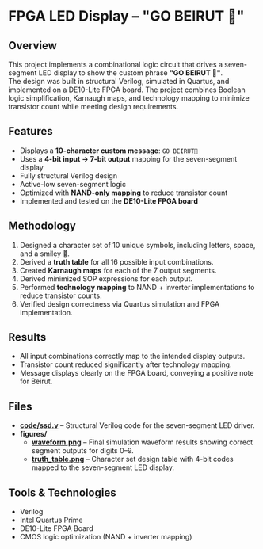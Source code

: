 # FPGA LED Display – "GO BEIRUT 🙂"

## Overview
This project implements a combinational logic circuit that drives a seven-segment LED display to show the custom phrase **"GO BEIRUT 🙂"**.  
The design was built in structural Verilog, simulated in Quartus, and implemented on a DE10-Lite FPGA board. The project combines Boolean logic simplification, Karnaugh maps, and technology mapping to minimize transistor count while meeting design requirements.

## Features
- Displays a **10-character custom message**: `GO BEIRUT🙂`
- Uses a **4-bit input → 7-bit output** mapping for the seven-segment display
- Fully structural Verilog design
- Active-low seven-segment logic
- Optimized with **NAND-only mapping** to reduce transistor count
- Implemented and tested on the **DE10-Lite FPGA board**

## Methodology
1. Designed a character set of 10 unique symbols, including letters, space, and a smiley 🙂.
2. Derived a **truth table** for all 16 possible input combinations.
3. Created **Karnaugh maps** for each of the 7 output segments.
4. Derived minimized SOP expressions for each output.
5. Performed **technology mapping** to NAND + inverter implementations to reduce transistor counts.
6. Verified design correctness via Quartus simulation and FPGA implementation.

## Results
- All input combinations correctly map to the intended display outputs.
- Transistor count reduced significantly after technology mapping.
- Message displays clearly on the FPGA board, conveying a positive note for Beirut.

## Files
- **[code/ssd.v](./code/ssd.v)** – Structural Verilog code for the seven-segment LED driver.
- **figures/**
  - **[waveform.png](./figures/waveform.png)** – Final simulation waveform results showing correct segment outputs for digits 0–9.
  - **[truth_table.png](./figures/truth_table.png)** – Character set design table with 4-bit codes mapped to the seven-segment LED display.

## Tools & Technologies
- Verilog 
- Intel Quartus Prime
- DE10-Lite FPGA Board
- CMOS logic optimization (NAND + inverter mapping)
